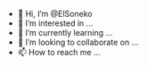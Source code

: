 - 👋 Hi, I’m @ElSoneko
- 👀 I’m interested in ...
- 🌱 I’m currently learning ...
- 💞️ I’m looking to collaborate on ...
- 📫 How to reach me ...

<!---
ElSoneko/ElSoneko is a ✨ special ✨ repository because its `README.md` (this file) appears on your GitHub profile.
You can click the Preview link to take a look at your changes.
--->
